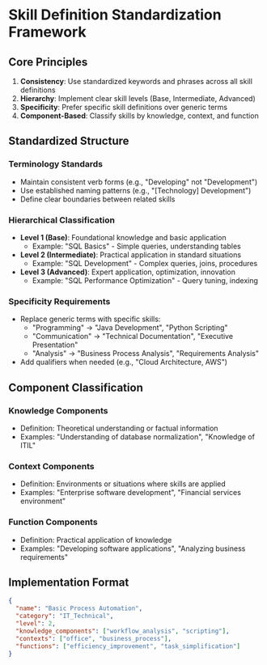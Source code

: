 # Skill Definition Standardization Framework

## Core Principles

1. **Consistency**: Use standardized keywords and phrases across all skill definitions
2. **Hierarchy**: Implement clear skill levels (Base, Intermediate, Advanced)
3. **Specificity**: Prefer specific skill definitions over generic terms
4. **Component-Based**: Classify skills by knowledge, context, and function

## Standardized Structure

### Terminology Standards
- Maintain consistent verb forms (e.g., "Developing" not "Development")
- Use established naming patterns (e.g., "[Technology] Development")
- Define clear boundaries between related skills

### Hierarchical Classification
- **Level 1 (Base)**: Foundational knowledge and basic application
  - Example: "SQL Basics" - Simple queries, understanding tables
- **Level 2 (Intermediate)**: Practical application in standard situations
  - Example: "SQL Development" - Complex queries, joins, procedures
- **Level 3 (Advanced)**: Expert application, optimization, innovation
  - Example: "SQL Performance Optimization" - Query tuning, indexing

### Specificity Requirements
- Replace generic terms with specific skills:
  - "Programming" → "Java Development", "Python Scripting"
  - "Communication" → "Technical Documentation", "Executive Presentation"
  - "Analysis" → "Business Process Analysis", "Requirements Analysis"
- Add qualifiers when needed (e.g., "Cloud Architecture, AWS")

## Component Classification

### Knowledge Components
- Definition: Theoretical understanding or factual information
- Examples: "Understanding of database normalization", "Knowledge of ITIL"

### Context Components
- Definition: Environments or situations where skills are applied
- Examples: "Enterprise software development", "Financial services environment"

### Function Components
- Definition: Practical application of knowledge
- Examples: "Developing software applications", "Analyzing business requirements"

## Implementation Format

```json
{
  "name": "Basic Process Automation",
  "category": "IT_Technical",
  "level": 2,
  "knowledge_components": ["workflow_analysis", "scripting"],
  "contexts": ["office", "business_process"],
  "functions": ["efficiency_improvement", "task_simplification"]
}
```
